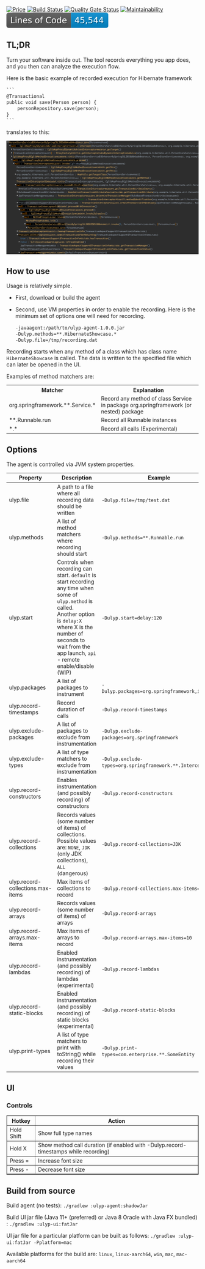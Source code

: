 [![Price](https://img.shields.io/badge/price-FREE-0098f7.svg)](https://github.com/0xaa4eb/ulyp/blob/master/LICENSE)
[![Build Status](https://circleci.com/gh/0xaa4eb/ulyp/tree/master.svg?style=svg)](https://circleci.com/gh/0xaa4eb/ulyp/tree/master)
[![Quality Gate Status](https://sonarcloud.io/api/project_badges/measure?project=0xaa4eb_ulyp&metric=alert_status)](https://sonarcloud.io/dashboard?id=0xaa4eb_ulyp)
[![Maintainability](https://api.codeclimate.com/v1/badges/e76192efb9583aca1170/maintainability)](https://codeclimate.com/github/0xaa4eb/ulyp/maintainability)
![lines of code](https://raw.githubusercontent.com/0xaa4eb/ulyp/project-badges/loc-badge.svg)

## TL;DR

Turn your software inside out. The tool records everything you app does, and you then can analyze the execution flow.

Here is the basic example of recorded execution for Hibernate framework

    ```
    @Transactional
    public void save(Person person) {
        personRepository.save(person);
    }
    ```

translates to this:

![Hibernate call recorded](https://github.com/0xaa4eb/ulyp/blob/master/images/hibernate.png)

## How to use

Usage is relatively simple.

* First, download or build the agent
* Second, use VM properties in order to enable the recording. Here is the minimum set of options one will need for recording.
    
    
    ```
    -javaagent:/path/to/ulyp-agent-1.0.0.jar
    -Dulyp.methods=**.HibernateShowcase.*
    -Dulyp.file=/tmp/recording.dat
    ```

Recording starts when any method of a class which has class name `HibernateShowcase` is called. The data is written to the 
specified file which can later be opened in the UI.

Examples of method matchers are:
<table>
<tr>
		<th>Matcher</th>
		<th>Explanation</th>
</tr>
<tr><td>org.springframework.**.Service.*</td><td>Record any method of class Service in package org.springframework (or nested) package</td></tr>
<tr><td>**.Runnable.run</td><td>Record all Runnable instances</td></tr>
<tr><td>*.*</td><td>Record all calls (Experimental)</td></tr>
</table>

## Options

The agent is controlled via JVM system properties.

| Property                          | Description                                                                                                                                                                                                                                       | Example                                                   | Default      |
|-----------------------------------|---------------------------------------------------------------------------------------------------------------------------------------------------------------------------------------------------------------------------------------------------|-----------------------------------------------------------|--------------|
| ulyp.file                         | A path to a file where all recording data should be written                                                                                                                                                                                       | `-Dulyp.file=/tmp/test.dat`                               | -            |
| ulyp.methods                      | A list of method matchers where recording should start                                                                                                                                                                                            | `-Dulyp.methods=**.Runnable.run`                          | Main method  |
| ulyp.start                        | Controls when recording can start. `default` is start recording any time when some of `ulyp.method` is called.<br/> Another option is `delay:X` where X is the number of seconds to wait from the app launch, `api` - remote enable/disable (WIP) | `-Dulyp.start=delay:120`                                  | `default`    |
| ulyp.packages                     | A list of packages to instrument                                                                                                                                                                                                                  | `-Dulyp.packages=org.springframework,io.grpc`             | All packages |
| ulyp.record-timestamps            | Record duration of calls                                                                                                                                                                                                                          | `-Dulyp.record-timestamps`                                | Disabled     |
| ulyp.exclude-packages             | A list of packages to exclude from instrumentation                                                                                                                                                                                                | `-Dulyp.exclude-packages=org.springframework`             | -            |
| ulyp.exclude-types                | A list of type matchers to exclude from instrumentation                                                                                                                                                                                           | `-Dulyp.exclude-types=org.springframework.**.Interceptor` | -            |
| ulyp.record-constructors          | Enables instrumentation (and possibly recording) of constructors                                                                                                                                                                                  | `-Dulyp.record-constructors`                              | Disabled     |
| ulyp.record-collections           | Records values (some number of items) of collections. Possible values are: `NONE`, `JDK` (only JDK collections), `ALL` (dangerous)                                                                                                                | `-Dulyp.record-collections=JDK`                           | `NONE`       |
| ulyp.record-collections.max-items | Max items of collections to record                                                                                                                                                                                                                | `-Dulyp.record-collections.max-items=5`                   | 3            |
| ulyp.record-arrays                | Records values (some number of items) of arrays                                                                                                                                                                                                   | `-Dulyp.record-arrays`                                    | Disabled     |
| ulyp.record-arrays.max-items      | Max items of arrays to record                                                                                                                                                                                                                     | `-Dulyp.record-arrays.max-items=10`                       | 3            |
| ulyp.record-lambdas               | Enabled instrumentation (and possibly recording) of lambdas (experimental)                                                                                                                                                                        | `-Dulyp.record-lambdas`                                   | Disabled     |
| ulyp.record-static-blocks         | Enabled instrumentation (and possibly recording) of static blocks (experimental)                                                                                                                                                                  | `-Dulyp.record-static-blocks`                             | Disabled     |
| ulyp.print-types                  | A list of type matchers to print with toString() while recording their values                                                                                                                                                                     | `-Dulyp.print-types=com.enterprise.**.SomeEntity`         | -            |

## UI

### Controls

<table border="1">
<tr>
		<th>Hotkey</th>
		<th>Action</th>
</tr>
<tr><td>Hold Shift</td><td>Show full type names</td></tr>
<tr><td>Hold X</td><td>Show method call duration (if enabled with -Dulyp.record-timestamps while recording)</td></tr>
<tr><td>Press =</td><td>Increase font size</td></tr>
<tr><td>Press -</td><td>Decrease font size</td></tr>
</table>

## Build from source

Build agent (no tests):
`./gradlew :ulyp-agent:shadowJar`

Build UI jar file (Java 11+ (preferred) or Java 8 Oracle with Java FX bundled) :
`./gradlew :ulyp-ui:fatJar`

UI jar file for a particular platform can be built as follows:
`./gradlew :ulyp-ui:fatJar -Pplatform=mac`

Available platforms for the build are: `linux`, `linux-aarch64`, `win`, `mac`, `mac-aarch64`
